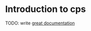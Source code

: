 # Introduction to cps

TODO: write [great documentation](http://jacobian.org/writing/what-to-write/)
